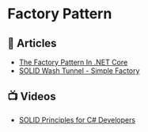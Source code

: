 # Factory Pattern

## 📕 Articles

- [The Factory Pattern In .NET Core](https://dotnetcoretutorials.com/2019/10/15/the-factory-pattern-in-net-core/)
- [SOLID Wash Tunnel - Simple Factory](https://www.ledjonbehluli.com/posts/wash-tunnel/simple_factory/)
## 📺 Videos

- [SOLID Principles for C# Developers](https://www.pluralsight.com/courses/csharp-solid-principles)


